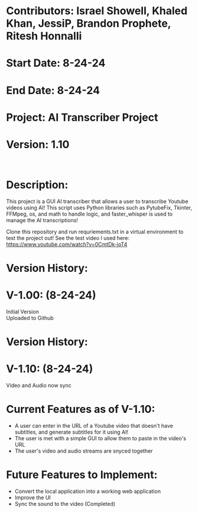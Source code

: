 # Contributors: Israel Showell, Khaled Khan, JessiP, Brandon Prophete, Ritesh Honnalli
# Start Date: 8-24-24
# End Date: 8-24-24
# Project: AI Transcriber Project
# Version: 1.10

<br>

# Description: 
This project is a GUI AI transcriber that allows a user to transcribe Youtube videos using AI!
This script uses Python libraries such as PytubeFix, Tkinter, FFMpeg, os, and math to handle logic, and faster_whisper is used to 
manage the AI transcriptions!

Clone this repository and run requriements.txt in a virtual environment to test the project out!
See the test video I used here: https://www.youtube.com/watch?v=0CmtDk-joT4


# Version History:
# V-1.00: (8-24-24)
Initial Version <br>
Uploaded to Github <br>

# Version History:
# V-1.10: (8-24-24)
Video and Audio now sync <br>

# Current Features as of V-1.10:
- A user can enter in the URL of a Youtube video that doesn't have subtitles, and generate subtitles for it using AI!
- The user is met with a simple GUI to allow them to paste in the video's URL
- The user's video and audio streams are snyced together

# Future Features to Implement:
- Convert the local application into a working web application
- Improve the UI
- Sync the sound to the video (Completed)